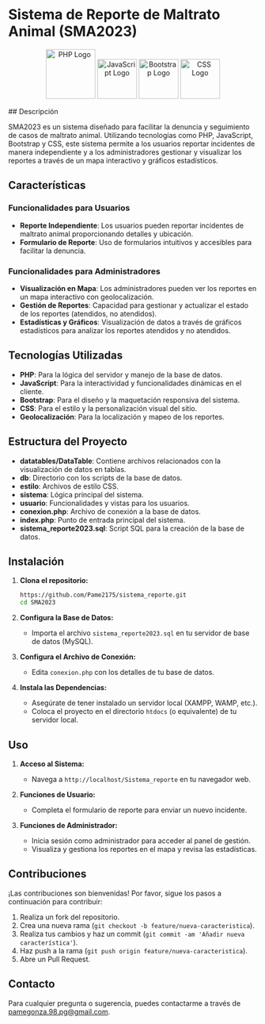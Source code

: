 # Sistema de Reporte de Maltrato Animal (SMA2023)

<p align="center">
  <img src="https://www.php.net/images/logos/php-logo.svg" alt="PHP Logo" width="100"/>
  <img src="https://upload.wikimedia.org/wikipedia/commons/6/6a/JavaScript-logo.png" alt="JavaScript Logo" width="80"/>
  <img src="https://getbootstrap.com/docs/5.0/assets/brand/bootstrap-logo-shadow.png" alt="Bootstrap Logo" width="80"/>
  <img src="https://upload.wikimedia.org/wikipedia/commons/d/d5/CSS3_logo_and_wordmark.svg" alt="CSS Logo" width="80"/>
</p>
## Descripción

SMA2023 es un sistema diseñado para facilitar la denuncia y seguimiento de casos de maltrato animal. Utilizando tecnologías como PHP, JavaScript, Bootstrap y CSS, este sistema permite a los usuarios reportar incidentes de manera independiente y a los administradores gestionar y visualizar los reportes a través de un mapa interactivo y gráficos estadísticos.

## Características

### Funcionalidades para Usuarios

- **Reporte Independiente**: Los usuarios pueden reportar incidentes de maltrato animal proporcionando detalles y ubicación.
- **Formulario de Reporte**: Uso de formularios intuitivos y accesibles para facilitar la denuncia.

### Funcionalidades para Administradores

- **Visualización en Mapa**: Los administradores pueden ver los reportes en un mapa interactivo con geolocalización.
- **Gestión de Reportes**: Capacidad para gestionar y actualizar el estado de los reportes (atendidos, no atendidos).
- **Estadísticas y Gráficos**: Visualización de datos a través de gráficos estadísticos para analizar los reportes atendidos y no atendidos.

## Tecnologías Utilizadas

- **PHP**: Para la lógica del servidor y manejo de la base de datos.
- **JavaScript**: Para la interactividad y funcionalidades dinámicas en el cliente.
- **Bootstrap**: Para el diseño y la maquetación responsiva del sistema.
- **CSS**: Para el estilo y la personalización visual del sitio.
- **Geolocalización**: Para la localización y mapeo de los reportes.

## Estructura del Proyecto

- **datatables/DataTable**: Contiene archivos relacionados con la visualización de datos en tablas.
- **db**: Directorio con los scripts de la base de datos.
- **estilo**: Archivos de estilo CSS.
- **sistema**: Lógica principal del sistema.
- **usuario**: Funcionalidades y vistas para los usuarios.
- **conexion.php**: Archivo de conexión a la base de datos.
- **index.php**: Punto de entrada principal del sistema.
- **sistema_reporte2023.sql**: Script SQL para la creación de la base de datos.

## Instalación

1. **Clona el repositorio:**

    ```sh
    https://github.com/Pame2175/sistema_reporte.git
    cd SMA2023
    ```

2. **Configura la Base de Datos:**

    - Importa el archivo `sistema_reporte2023.sql` en tu servidor de base de datos (MySQL).

3. **Configura el Archivo de Conexión:**

    - Edita `conexion.php` con los detalles de tu base de datos.

4. **Instala las Dependencias:**

    - Asegúrate de tener instalado un servidor local (XAMPP, WAMP, etc.).
    - Coloca el proyecto en el directorio `htdocs` (o equivalente) de tu servidor local.

## Uso

1. **Acceso al Sistema:**

    - Navega a `http://localhost/Sistema_reporte` en tu navegador web.

2. **Funciones de Usuario:**

    - Completa el formulario de reporte para enviar un nuevo incidente.

3. **Funciones de Administrador:**

    - Inicia sesión como administrador para acceder al panel de gestión.
    - Visualiza y gestiona los reportes en el mapa y revisa las estadísticas.

## Contribuciones

¡Las contribuciones son bienvenidas! Por favor, sigue los pasos a continuación para contribuir:

1. Realiza un fork del repositorio.
2. Crea una nueva rama (`git checkout -b feature/nueva-caracteristica`).
3. Realiza tus cambios y haz un commit (`git commit -am 'Añadir nueva característica'`).
4. Haz push a la rama (`git push origin feature/nueva-caracteristica`).
5. Abre un Pull Request.


## Contacto

Para cualquier pregunta o sugerencia, puedes contactarme a través de pamegonza.98.pg@gmail.com.


